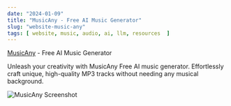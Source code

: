 ```yaml
---
date: "2024-01-09"
title: "MusicAny - Free AI Music Generator"
slug: "website-music-any"
tags: [ website, music, audio, ai, llm, resources  ]
---
```




[MusicAny][1] - Free AI Music Generator

Unleash your creativity with MusicAny Free AI music generator. Effortlessly craft unique, high-quality MP3 tracks without needing any musical background.

![MusicAny Screenshot][2]



   [1]: https://musicany.com/
   [2]: https://musicany.com/images/screen-dashboard.png
